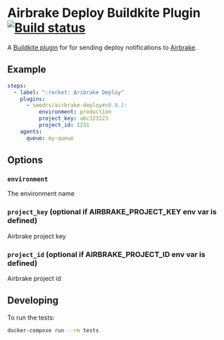 # Airbrake Deploy Buildkite Plugin [![Build status](https://badge.buildkite.com/ee6b340d59c88537178d0d9489d038aba1a7a2a4e98af1d937.svg)](https://buildkite.com/seedrs/airbrake-deploy-notification-buildkite-plugin)

A [Buildkite plugin](https://buildkite.com/docs/agent/v3/plugins) for for sending deploy notifications to [Airbrake](https://airbrake.io/).

## Example

```yml
steps:
  - label: ":rocket: Aribrake Deploy"
    plugins:
      - seedrs/airbrake-deploy#v0.0.1:
          environment: production
          project_key: abc123123
          project_id: 1231
    agents:
      queue: my-queue
```

## Options

### `environment`

The environment name

### `project_key` (optional if AIRBRAKE_PROJECT_KEY env var is defined)

Airbrake project key

### `project_id` (optional if AIRBRAKE_PROJECT_ID env var is defined)

Airbrake project id

## Developing

To run the tests:

```bash
docker-compose run --rm tests
```
